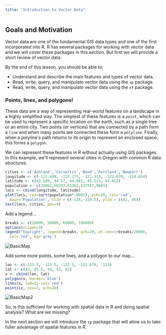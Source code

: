 ```yaml
---
title: "Introduction to Vector Data"
---
```


## Goals and Motivation

Vector data are one of the fundamental GIS data types and one of the first incorporated into R. R has several packages for working with vector data and we will cover these packages in this section. But first we will provide a short review of vector data.    

By the end of this lesson, you should be able to:

* Understand and describe the main features and types of vector data.
* Read, write, query, and manipulate vector data using the `sp` package.
* Read, write, query, and manipulate vector data using the `sf` package.

### Points, lines, and polygons!

These data are a way of representing real-world features on a landscape in a highly simplified way. The simplest of these features is a `point`, which can be used to represent a specific location on the earth, such as a single tree or an entire city. Two points (or vertices) that are connected by a path form a `line` and when many points are connected these form a `polyline`. Finally, when a polyline's path returns to its origin to represent an enclosed space, this forms a `polygon`.

We can represent these features in R without actually using GIS packages. In this example, we'll represent several cities in Oregon with common R data structures.

```r
cities <- c('Ashland','Corvallis','Bend','Portland','Newport')
longitude <- c(-122.699, -123.275, -121.313, -122.670, -124.054)
latitude <- c(42.189, 44.57, 44.061, 45.523, 44.652)
population <- c(20062,50297,61362,537557,9603)
locs <- cbind(longitude, latitude) 
plot(locs, cex=sqrt(population*.0002), pch=20, col='red', 
  main='Population', xlim = c(-124,-120.5), ylim = c(42, 46))
text(locs, cities, pos=4)
```

Add a legend...

```r
breaks <- c(20000, 50000, 60000, 100000)
options(scipen=3)
legend("topright", legend=breaks, pch=20, pt.cex=1+breaks/20000, 
  col='red', bg='gray')
```

![BasicMap](/AWRA_GIS_R_Workshop/figure/BasicMap.png)

Add some more points, some lines, and a polygon to our map...

```r
lon <- c(-123.5, -123.5, -122.5, -122.670, -123)
lat <- c(43, 45.5, 44, 43, 43)
x <- cbind(lon, lat)
polygon(x, border='blue')
lines(x, lwd=3, col='red')
points(x, cex=2, pch=20)
```

![BasicMap2](/AWRA_GIS_R_Workshop/figure/BasicMap2.png)




So, is this sufficient for working with spatial data in R and doing spatial analysis?  What are we missing?

In the next section we will introduce the `sp` package that will allow us to take fuller advantage of spatial features in R.